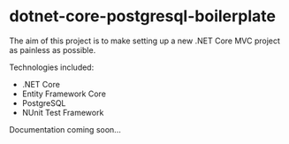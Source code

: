 # dotnet-core-postgresql-boilerplate

The aim of this project is to make setting up a new .NET Core MVC project as painless as possible.

Technologies included:
* .NET Core
* Entity Framework Core
* PostgreSQL
* NUnit Test Framework

Documentation coming soon...